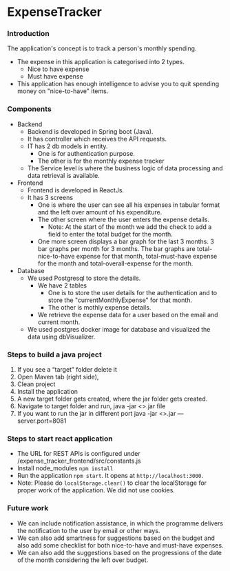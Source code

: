 # ExpenseTracker

### Introduction
The application's concept is to track a person's monthly spending. 
  - The expense in this application is categorised into 2 types.
    - Nice to have expense
    - Must have expense
  - This application has enough intelligence to advise you to quit spending money on "nice-to-have" items.

### Components
- Backend
  - Backend is developed in Spring boot (Java).
  - It has controller which receives the API requests.
  - IT has 2 db models in entity.
    - One is for authentication purpose.
    - The other is for the monthly expense tracker
  - The Service level is where the business logic of data processing and data retrieval is available.
- Frontend
  - Frontend is developed in ReactJs.
  - It has 3 screens
    - One is where the user can see all his expenses in tabular format and the left over amount of his expenditure.
    - The other screen where the user enters the expense details. 
      - Note: At the start of the month we add the check to add a field to enter the total budget for the month.
    - One more screen displays a bar graph for the last 3 months. 3 bar graphs per month for 3 months. The bar graphs are total-nice-to-have expense for that month, total-must-have expense for the month and total-overall-expense for the month.
- Database
  - We used Postgresql to store the details. 
    - We have 2 tables
      - One is to store the user details for the authentication and to store the "currentMonthlyExpense" for that month.
      - The other is mothly expense details. 
    - We retrieve the expense data for a user based on the email and current month.
  - We used postgres docker image for database and visualized the data using dbVisualizer.

### Steps to build a java project
1. If you see a “target” folder delete it
2. Open Maven tab (right side),
  1. Clean project
  2. Install the application
3. A new target folder gets created, where the jar folder gets created.
4. Navigate to target folder and run,  java -jar <>.jar file
5. If you want to run the jar in different port java -jar <>.jar —server.port=8081

### Steps to start react application
- The URL for REST APIs is configured under /expense_tracker_frontend/src/constants.js
- Install node_modules `npm install`
- Run the application `npm start`. It opens at `http://localhost:3000`.
- Note: Please do `localStorage.clear()` to clear the localStorage for proper work of the application. We did not use cookies.


### Future work
- We can include notification assistance, in which the programme delivers the notification to the user by email or other ways.
- We can also add smartness for suggestions based on the budget and also add some checklist for both nice-to-have and must-have expenses.
- We can also add the suggestions based on the progressions of the date of the month considering the left over budget. 
